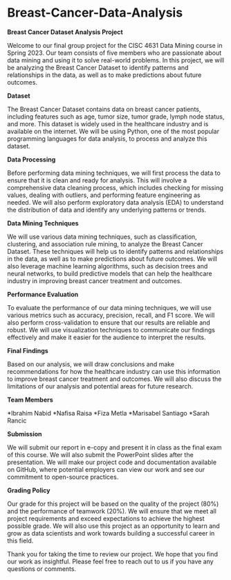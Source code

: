 # Breast-Cancer-Data-Analysis
**Breast Cancer Dataset Analysis Project**

Welcome to our final group project for the CISC 4631 Data Mining course in Spring 2023. Our team consists of five members who are passionate about data mining and using it to solve real-world problems. In this project, we will be analyzing the Breast Cancer Dataset to identify patterns and relationships in the data, as well as to make predictions about future outcomes.

**Dataset**

The Breast Cancer Dataset contains data on breast cancer patients, including features such as age, tumor size, tumor grade, lymph node status, and more. This dataset is widely used in the healthcare industry and is available on the internet. We will be using Python, one of the most popular programming languages for data analysis, to process and analyze this dataset.

**Data Processing**

Before performing data mining techniques, we will first process the data to ensure that it is clean and ready for analysis. This will involve a comprehensive data cleaning process, which includes checking for missing values, dealing with outliers, and performing feature engineering as needed. We will also perform exploratory data analysis (EDA) to understand the distribution of data and identify any underlying patterns or trends.

**Data Mining Techniques**

We will use various data mining techniques, such as classification, clustering, and association rule mining, to analyze the Breast Cancer Dataset. These techniques will help us to identify patterns and relationships in the data, as well as to make predictions about future outcomes. We will also leverage machine learning algorithms, such as decision trees and neural networks, to build predictive models that can help the healthcare industry in improving breast cancer treatment and outcomes.

**Performance Evaluation**

To evaluate the performance of our data mining techniques, we will use various metrics such as accuracy, precision, recall, and F1 score. We will also perform cross-validation to ensure that our results are reliable and robust. We will use visualization techniques to communicate our findings effectively and make it easier for the audience to interpret the results.

**Final Findings**

Based on our analysis, we will draw conclusions and make recommendations for how the healthcare industry can use this information to improve breast cancer treatment and outcomes. We will also discuss the limitations of our analysis and potential areas for future research.

**Team Members**

*Ibrahim Nabid
*Nafisa Raisa
*Fiza Metla
*Marisabel Santiago
*Sarah Rancic

**Submission**

We will submit our report in e-copy and present it in class as the final exam of this course. We will also submit the PowerPoint slides after the presentation. We will make our project code and documentation available on GitHub, where potential employers can view our work and see our commitment to open-source practices.

**Grading Policy**

Our grade for this project will be based on the quality of the project (80%) and the performance of teamwork (20%). We will ensure that we meet all project requirements and exceed expectations to achieve the highest possible grade. We will also use this project as an opportunity to learn and grow as data scientists and work towards building a successful career in this field.

Thank you for taking the time to review our project. We hope that you find our work as insightful. Please feel free to reach out to us if you have any questions or comments.
